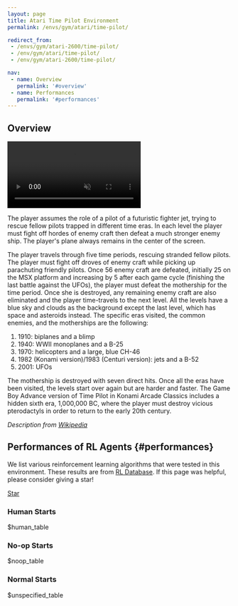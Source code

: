 ```yaml
---
layout: page
title: Atari Time Pilot Environment
permalink: /envs/gym/atari/time-pilot/

redirect_from:
 - /envs/gym/atari-2600/time-pilot/
 - /env/gym/atari/time-pilot/
 - /env/gym/atari-2600/time-pilot/

nav:
 - name: Overview
   permalink: '#overview'
 - name: Performances
   permalink: '#performances'
---
```



## Overview

<video autoplay muted loop controls>
  <source src="{{ 'assets/_pages/envs/gym/atari/time-pilot.mp4' | absolute_url }}" type="video/mp4">
</video>

The player assumes the role of a pilot of a futuristic fighter jet, trying to rescue fellow pilots trapped in different time eras. In each level the player must fight off hordes of enemy craft then defeat a much stronger enemy ship. The player's plane always remains in the center of the screen.

The player travels through five time periods, rescuing stranded fellow pilots. The player must fight off droves of enemy craft while picking up parachuting friendly pilots. Once 56 enemy craft are defeated, initially 25 on the MSX platform and increasing by 5 after each game cycle (finishing the last battle against the UFOs), the player must defeat the mothership for the time period. Once she is destroyed, any remaining enemy craft are also eliminated and the player time-travels to the next level. All the levels have a blue sky and clouds as the background except the last level, which has space and asteroids instead. The specific eras visited, the common enemies, and the motherships are the following:

1. 1910: biplanes and a blimp
2. 1940: WWII monoplanes and a B-25
3. 1970: helicopters and a large, blue CH-46
4. 1982 (Konami version)/1983 (Centuri version): jets and a B-52
5. 2001: UFOs

The mothership is destroyed with seven direct hits. Once all the eras have been visited, the levels start over again but are harder and faster. The Game Boy Advance version of Time Pilot in Konami Arcade Classics includes a hidden sixth era, 1,000,000 BC, where the player must destroy vicious pterodactyls in order to return to the early 20th century.

*Description from [Wikipedia](https://en.wikipedia.org/wiki/Time_Pilot)*


## Performances of RL Agents {#performances}

We list various reinforcement learning algorithms that were tested in this environment. These results are from [RL Database](https://github.com/seungjaeryanlee/rldb). If this page was helpful, please consider giving a star!

<!-- Place this tag where you want the button to render. -->
<a class="github-button" href="https://github.com/seungjaeryanlee/rldb" data-icon="octicon-star" data-size="large" data-show-count="true" aria-label="Star seungjaeryanlee/rldb on GitHub">Star</a>
<!-- Place this tag in your head or just before your close body tag. -->
<script async defer src="https://buttons.github.io/buttons.js"></script>

### Human Starts

$human_table

### No-op Starts

$noop_table

### Normal Starts

$unspecified_table
